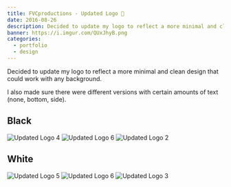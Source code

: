 ```yaml
---
title: FVCproductions - Updated Logo 🍓
date: 2016-08-26
description: Decided to update my logo to reflect a more minimal and clean design that could work with any background.
banner: https://i.imgur.com/QUxJhyB.png
categories:
  - portfolio
  - design
---
```


Decided to update my logo to reflect a more minimal and clean design that could work with any background.

I also made sure there were different versions with certain amounts of text (none, bottom, side).

## Black

![Updated Logo 4](https://i.imgur.com/gzjrfMT.png)
![Updated Logo 6](https://i.imgur.com/jBOrT1m.png)
![Updated Logo 2](https://i.imgur.com/f41Kg3L.png)

## White

![Updated Logo 5](https://i.imgur.com/i0OGffq.png)
![Updated Logo 6](https://i.imgur.com/VE5jgnv.png)
![Updated Logo 3](https://i.imgur.com/b5cAhoS.png)
